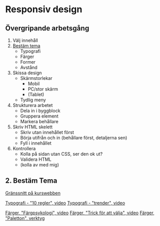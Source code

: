 # Responsiv design

## Övergripande arbetsgång

1. Välj innehåll
2. [Bestäm tema](#theme)
   * Typografi
   * Färger
   * Former
   * Avstånd
3. Skissa design
    * Skärmstorlekar
      * Mobil
      * PC/stor skärm
      * (Tablet)
    * Tydlig meny
4. Strukturera arbetet
    * Dela in i byggblock
    * Gruppera element
    * Markera behållare
5. Skriv HTML skelett
    * Skriv utan innehållet först
    * Börja utifrån och in (behållare först, detaljerna sen)
    * Fyll i innehållet
6. Kontrollera
    * Kolla på sidan utan CSS, ser den ok ut?
    * Validera HTML
    * (kolla av med mig)
  
## <a name="theme">2. Bestäm Tema</a>
[Gränssnitt på kurswebben](https://twiggy.smutje.se/index.php/Gr%C3%A4nssnittdesign)

[Typografi - "10 regler", video](https://www.youtube.com/watch?v=gWo1ueIayj4)
[Typografi - "trender", video](https://www.youtube.com/watch?v=NWIruxSx22Q)

[Färger, "Färgpsykologi", video](https://www.youtube.com/watch?v=r9gYdD-REI0)
[Färger, "Trick för att välja", video](https://www.youtube.com/watch?v=MjulRnUvttM)
[Färger, "Paletton", verktyg](http://paletton.com/#uid=1000u0kllllaFw0g0qFqFg0w0aF)
